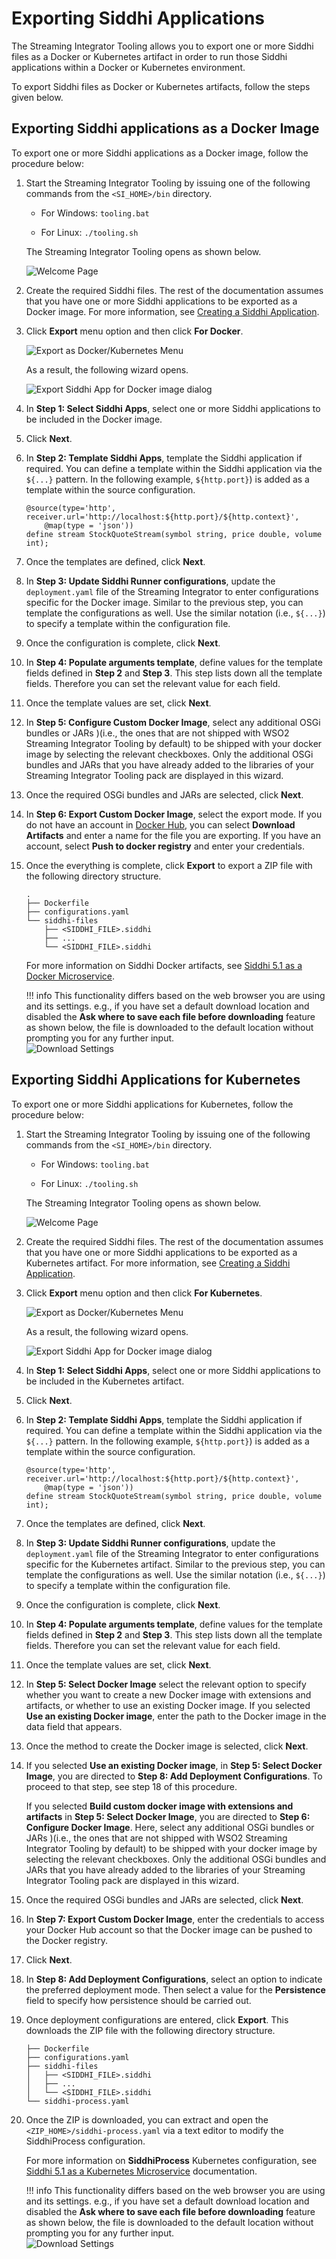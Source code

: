 # Exporting Siddhi Applications

The Streaming Integrator Tooling allows you to export one or more Siddhi files as a Docker or Kubernetes artifact in order to run those Siddhi applications within a Docker or Kubernetes environment.

To export Siddhi files as Docker or Kubernetes artifacts, follow the steps given below.

## Exporting Siddhi applications as a Docker Image

To export one or more Siddhi applications as a Docker image, follow the procedure below:

1. Start the Streaming Integrator Tooling by issuing one of the following commands from the `<SI_HOME>/bin` directory.

    - For Windows: `tooling.bat`

    - For Linux: `./tooling.sh`

    The Streaming Integrator Tooling opens as shown below.

    ![Welcome Page]({{base_path}}/assets/img/streaming/creating-siddhi-applications/welcome-page.png)

2. Create the required Siddhi files. The rest of the documentation assumes that you have one or more Siddhi applications to be exported as a Docker image. For more information, see [Creating a Siddhi Application]({{base_path}}/develop/streaming-apps/creating-a-siddhi-application).

3. Click **Export** menu option and then click **For Docker**.

    ![Export as Docker/Kubernetes Menu]({{base_path}}/assets/img/streaming/exporting-siddhi-applications/export-docker-k8s-menu.png)

    As a result, the following wizard opens.

    ![Export Siddhi App for Docker image dialog]({{base_path}}assets/img/streaming/exporting-siddhi-applications/export-docker-1.png)

4. In **Step 1: Select Siddhi Apps**, select one or more Siddhi applications to be included in the Docker image.

5. Click **Next**.

6. In **Step 2: Template Siddhi Apps**, template the Siddhi application if required. You can define a template within the Siddhi application via the `${...}` pattern. In the following example,  `${http.port}`) is added as a template within the source configuration.

    ```
    @source(type='http', receiver.url='http://localhost:${http.port}/${http.context}',
        @map(type = 'json'))
    define stream StockQuoteStream(symbol string, price double, volume int);
    ```

7. Once the templates are defined, click **Next**.

8. In **Step 3: Update Siddhi Runner configurations**, update the `deployment.yaml` file of the Streaming Integrator to enter configurations specific for the Docker image. Similar to the previous step, you can template the configurations as well. Use the similar notation (i.e., `${...}`) to specify a template within the configuration file.

9. Once the configuration is complete, click **Next**.

10. In **Step 4: Populate arguments template**, define values for the template fields defined in **Step 2** and **Step 3**. This step lists down all the template fields. Therefore you can set the relevant value for each field.

11. Once the template values are set, click **Next**.

12. In **Step 5: Configure Custom Docker Image**, select any additional OSGi bundles or JARs )(i.e., the ones that are not shipped with WSO2 Streaming Integrator Tooling by default) to be shipped with your docker image by selecting the relevant checkboxes. Only the additional OSGi bundles and JARs that you have already added to the libraries of your Streaming Integrator Tooling pack are displayed in this wizard.

13. Once the required OSGi bundles and JARs are selected, click **Next**.

14. In **Step 6: Export Custom Docker Image**, select the export mode. If you do not have an account in [Docker Hub](https://hub.docker.com), you can select **Download Artifacts** and enter a name for the file you are exporting. If you have an account, select **Push to docker registry** and enter your credentials.

15. Once the everything is complete, click **Export** to export a ZIP file with the following directory structure.

    ```
    .
    ├── Dockerfile
    ├── configurations.yaml
    └── siddhi-files
        ├── <SIDDHI_FILE>.siddhi
        ├── ...
        └── <SIDDHI_FILE>.siddhi
    ```

    For more information on Siddhi Docker artifacts, see [Siddhi 5.1 as a Docker Microservice](https://siddhi.io/en/v5.1/docs/siddhi-as-a-docker-microservice/).

    !!! info
        This functionality differs based on the web browser you are using and its settings. e.g., if you have set a default
        download location and disabled the **Ask where to save each file before downloading** feature as shown below, the
        file is downloaded to the default location without prompting you for any further input.<br/>
        ![Download Settings]({{base_path}}/assets/img/streaming/exporting-siddhi-applications/download-settings.png)

## Exporting Siddhi Applications for Kubernetes

To export one or more Siddhi applications for Kubernetes, follow the procedure below:

1. Start the Streaming Integrator Tooling by issuing one of the following commands from the `<SI_HOME>/bin` directory.

    - For Windows: `tooling.bat`

    - For Linux: `./tooling.sh`

    The Streaming Integrator Tooling opens as shown below.

    ![Welcome Page]({{base_path}}/assets/img/streaming/creating-siddhi-applications/welcome-page.png)

2. Create the required Siddhi files. The rest of the documentation assumes that you have one or more Siddhi applications to be exported as a Kubernetes artifact. For more information, see [Creating a Siddhi Application]({{base_path}}/develop/streaming-apps/creating-a-siddhi-application).

3. Click **Export** menu option and then click **For Kubernetes**.

    ![Export as Docker/Kubernetes Menu]({{base_path}}/assets/img/streaming/exporting-siddhi-applications/export-kubernetes-k8s-menu.png)

    As a result, the following wizard opens.

    ![Export Siddhi App for Docker image dialog]({{base_path}}/assets/img/streaming/exporting-siddhi-applications/export-docker-1.png)

4. In **Step 1: Select Siddhi Apps**, select one or more Siddhi applications to be included in the Kubernetes artifact.

5. Click **Next**.

6. In **Step 2: Template Siddhi Apps**, template the Siddhi application if required. You can define a template within the Siddhi application via the `${...}` pattern. In the following example,  `${http.port}`) is added as a template within the source configuration.

    ```
    @source(type='http', receiver.url='http://localhost:${http.port}/${http.context}',
        @map(type = 'json'))
    define stream StockQuoteStream(symbol string, price double, volume int);
    ```

7. Once the templates are defined, click **Next**.

8. In **Step 3: Update Siddhi Runner configurations**, update the `deployment.yaml` file of the Streaming Integrator to enter configurations specific for the Kubernetes artifact. Similar to the previous step, you can template the configurations as well. Use the similar notation (i.e., `${...}`) to specify a template within the configuration file.

9. Once the configuration is complete, click **Next**.

10. In **Step 4: Populate arguments template**, define values for the template fields defined in **Step 2** and **Step 3**. This step lists down all the template fields. Therefore you can set the relevant value for each field.

11. Once the template values are set, click **Next**.

12. In **Step 5: Select Docker Image** select the relevant option to specify whether you want to create a new Docker image with extensions and artifacts, or whether to use an existing Docker image. If you selected **Use an existing Docker image**, enter the path to the Docker image in the data field that appears.

13. Once the method to create the Docker image is selected, click **Next**.

14. If you selected **Use an existing Docker image**, in **Step 5: Select Docker Image**, you are  directed to **Step 8: Add Deployment Configurations**. To proceed to that step, see step 18 of this procedure.

    If you selected **Build custom docker image with extensions and artifacts** in **Step 5: Select Docker Image**, you are directed to **Step 6: Configure Docker Image**. Here, select any additional OSGi bundles or JARs )(i.e., the ones that are not shipped with WSO2 Streaming Integrator Tooling by default) to be shipped with your docker image by selecting the relevant checkboxes. Only the additional OSGi bundles and JARs that you have already added to the libraries of your Streaming Integrator Tooling pack are displayed in this wizard.

15. Once the required OSGi bundles and JARs are selected, click **Next**.

16. In **Step 7: Export Custom Docker Image**, enter the credentials to access your Docker Hub account so that the Docker image can be pushed to the Docker registry.

17. Click **Next**.

18. In **Step 8: Add Deployment Configurations**, select an option to indicate the preferred deployment mode. Then select a value for the **Persistence** field to specify how persistence should be carried out.

19. Once deployment configurations are entered, click **Export**. This downloads the ZIP file with the following directory structure.

    ```
    ├── Dockerfile
    ├── configurations.yaml
    ├── siddhi-files
    │   ├── <SIDDHI_FILE>.siddhi
    │   ├── ...
    │   └── <SIDDHI_FILE>.siddhi
    └── siddhi-process.yaml
    ```

20. Once the ZIP is downloaded, you can extract and open the `<ZIP_HOME>/siddhi-process.yaml` via a text editor to modify the SiddhiProcess configuration.<br />

    For more information on **SiddhiProcess** Kubernetes configuration, see [Siddhi 5.1 as a Kubernetes Microservice](https://siddhi.io/en/v5.1/docs/siddhi-as-a-docker-microservice/) documentation.

    !!! info
        This functionality differs based on the web browser you are using and its settings. e.g., if you have set a default
        download location and disabled the **Ask where to save each file before downloading** feature as shown below, the
        file is downloaded to the default location without prompting you for any further input.<br/>
        ![Download Settings]({{base_path}}/assets/img/streaming/exporting-siddhi-applications/download-settings.png)
